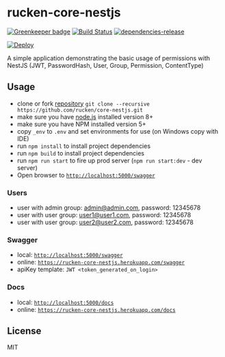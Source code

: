 # rucken-core-nestjs

[![Greenkeeper badge](https://badges.greenkeeper.io/rucken/core-nestjs.svg)](https://greenkeeper.io/)
[![Build Status][travis-image]][travis-url]
[![dependencies-release][dependencies-image]][dependencies-url]

[![Deploy](https://www.herokucdn.com/deploy/button.svg)](https://heroku.com/deploy?template=https://github.com/rucken/core-nestjs)

A simple application demonstrating the basic usage of permissions with NestJS (JWT, PasswordHash, User, Group, Permission, ContentType)


## Usage
- clone or fork [repository](https://github.com/rucken/core-nestjs.git) `git clone --recursive https://github.com/rucken/core-nestjs.git`
- make sure you have [node.js](https://nodejs.org/) installed version 8+
- make sure you have NPM installed version 5+
- copy `_env` to `.env` and set environments for use (on Windows copy with IDE)
- run `npm install` to install project dependencies
- run `npm build` to install project dependencies
- run `npm run start` to fire up prod server (`npm run start:dev` - dev server)
- Open browser to [`http://localhost:5000/swagger`](http://localhost:5000/swagger)

### Users
- user with admin group: admin@admin.com, password: 12345678
- user with user group: user1@user1.com, password: 12345678
- user with user group: user2@user2.com, password: 12345678

### Swagger
- local: [`http://localhost:5000/swagger`](http://localhost:5000/swagger)
- online: [`https://rucken-core-nestjs.herokuapp.com/swagger`](https://rucken-core-nestjs.herokuapp.com/swagger)
- apiKey template: ```JWT <token_generated_on_login>```

### Docs
- local: [`http://localhost:5000/docs`](http://localhost:5000/docs)
- online: [`https://rucken-core-nestjs.herokuapp.com/docs`](https://rucken-core-nestjs.herokuapp.com/docs)

## License

MIT

[travis-image]: https://travis-ci.org/rucken/core-nestjs.svg?branch=master
[travis-url]: https://travis-ci.org/rucken/core-nestjs
[dependencies-image]: https://david-dm.org/rucken/core-nestjs/status.svg
[dependencies-url]: https://david-dm.org/rucken/core-nestjs
